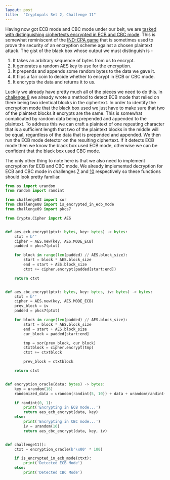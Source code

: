 ```yaml
---
layout: post
title:  "Cryptopals Set 2, Challenge 11"
---
```


Having now got ECB mode and CBC mode under our belt, we are
[tasked with distinguishing ciphertexts encrypted in ECB and CBC mode](https://cryptopals.com/sets/2/challenges/11).
This is somewhat reminiscent of the [IND-CPA game](https://en.wikipedia.org/wiki/Ciphertext_indistinguishability#Indistinguishability_under_chosen-plaintext_attack_(IND-CPA))
that is sometimes used to prove the security of an encryption scheme against
a chosen plaintext attack. The gist of the black box whose output we must distinguish is -

1. It takes an arbitrary sequence of bytes from us to encrypt.
1. It generates a random AES key to use for the encryption.
1. It prepends and appends some random bytes to the data we gave it.
1. It flips a fair coin to decide whether to encrypt in ECB or CBC mode.
1. It encrypts the data and returns it to us.

Luckily we already have pretty much all of the pieces we need to do this. In
[challenge 8](/2022/10/26/cryptopals-set1-challenge8.html) we already wrote a method
to detect ECB mode that relied on there being two identical blocks in the ciphertext.
In order to identify the encryption mode that the black box used we just have to make
sure that two of the plaintext blocks it encrypts are the same. This is somewhat
complicated by random data being prepended and appended to the plaintext. To address
this we can craft a plaintext of one repeating character that is a sufficient length
that two of the plaintext blocks in the middle will be equal, regardless of the data
that is prepended and appended. We then run the ECB mode detector on the resulting
ciphertext. If it detects ECB mode then we know the black box used ECB mode, otherwise
we can be confident that the black box used CBC mode.

The only other thing to note here is that we also need to implement encryption for
ECB and CBC mode. We already implemented decryption for ECB and CBC mode in challenges
[7](/2022/10/19/cryptopals-set1-challenge7.html) and [10](/2022/11/06/cryptopals-set2-challenge10.html)
respectively so these functions should look pretty familiar.

```python
from os import urandom
from random import randint

from challenge02 import xor
from challenge08 import is_encrypted_in_ecb_mode
from challenge09 import pkcs7

from Crypto.Cipher import AES


def aes_ecb_encrypt(ptxt: bytes, key: bytes) -> bytes:
    ctxt = b''
    cipher = AES.new(key, AES.MODE_ECB)
    padded = pkcs7(ptxt)

    for block in range(len(padded) // AES.block_size):
        start = block * AES.block_size
        end = start + AES.block_size
        ctxt += cipher.encrypt(padded[start:end])

    return ctxt


def aes_cbc_encrypt(ptxt: bytes, key: bytes, iv: bytes) -> bytes:
    ctxt = b''
    cipher = AES.new(key, AES.MODE_ECB)
    prev_block = iv
    padded = pkcs7(ptxt)

    for block in range(len(padded) // AES.block_size):
        start = block * AES.block_size
        end = start + AES.block_size
        cur_block = padded[start:end]

        tmp = xor(prev_block, cur_block)
        ctxtblock = cipher.encrypt(tmp)
        ctxt += ctxtblock

        prev_block = ctxtblock

    return ctxt


def encryption_oracle(data: bytes) -> bytes:
    key = urandom(16)
    randomized_data = urandom(randint(5, 10)) + data + urandom(randint(5, 10))

    if randint(0, 1):
        print('Encrypting in ECB mode...')
        return aes_ecb_encrypt(data, key)
    else:
        print('Encrypting in CBC mode...')
        iv = urandom(16)
        return aes_cbc_encrypt(data, key, iv)


def challenge11():
    ctxt = encryption_oracle(b'\x00' * 100)

    if is_encrypted_in_ecb_mode(ctxt):
        print('Detected ECB Mode')
    else:
        print('Detected CBC Mode')
```